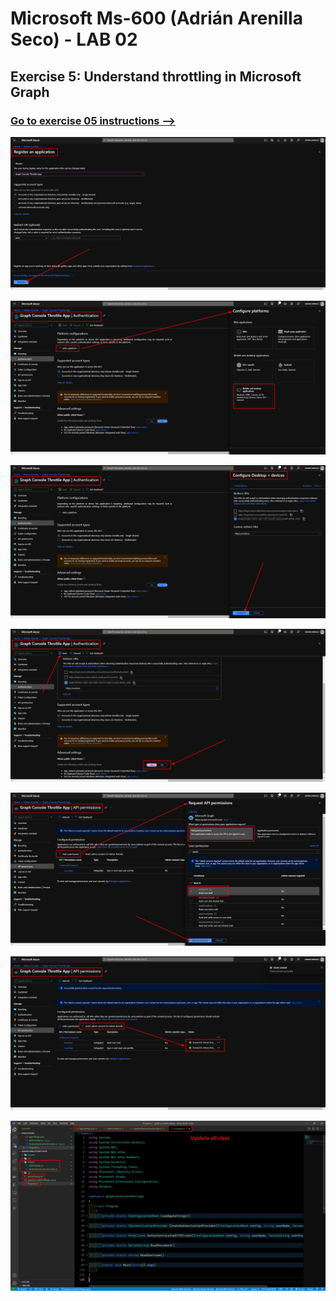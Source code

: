 # Microsoft Ms-600 (Adrián Arenilla Seco) - LAB 02


## Exercise 5: Understand throttling in Microsoft Graph
### [Go to exercise 05 instructions -->](06-Exercise-5-Understand-throttling-in-Microsoft-Graph.md)



![](Evidences/Image06a.png)

![](Evidences/Image06b.png)

![](Evidences/Image06c.png)

![](Evidences/Image06d.png)

![](Evidences/Image06e.png)

![](Evidences/Image06f.png)

![](Evidences/Image06g.png)

